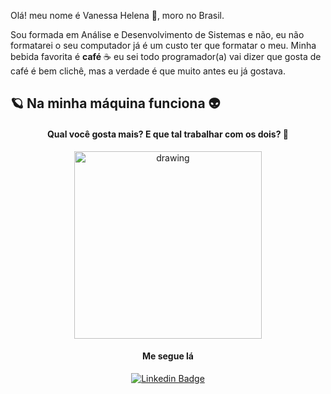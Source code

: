 Olá! meu nome é  Vanessa  Helena 💁, moro no Brasil.  

Sou formada em Análise e Desenvolvimento de Sistemas e não, eu não formatarei o seu computador já é um custo ter que formatar o meu. 
Minha bebida favorita é **café** ☕️ eu sei todo programador(a) vai dizer que gosta de café é bem clichê,  mas a verdade é que muito antes eu já gostava.  

## 🪐 Na minha máquina funciona 👽 

####  <center> Qual você gosta mais? E que tal trabalhar com os dois? 💪

<center><img src="https://i.redd.it/mm4i4vktv9o21.png" alt="drawing" width="300" />

#### Me segue lá 

[![Linkedin Badge](https://img.shields.io/badge/-Vanessa%20Helena-dfbfbdcc?style=flat-square&logo=Linkedin&logoColor=white&link=https://www.linkedin.com/in/vanessa-helena-951aa9a6/)](https://www.linkedin.com/in/vanessa-helena-951aa9a6/) 

